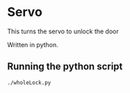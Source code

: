 # Servo

This turns the servo to unlock the door

Written in python. 

## Running the python script

```
./wholeLock.py
```
